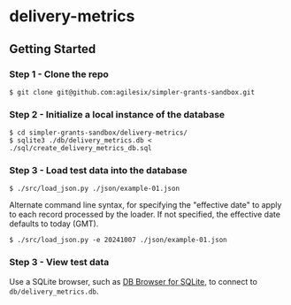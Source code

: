 # delivery-metrics

## Getting Started

### Step 1 - Clone the repo
```
$ git clone git@github.com:agilesix/simpler-grants-sandbox.git
```

### Step 2 - Initialize a local instance of the database
```
$ cd simpler-grants-sandbox/delivery-metrics/
$ sqlite3 ./db/delivery_metrics.db < ./sql/create_delivery_metrics_db.sql
```

### Step 3 - Load test data into the database
```
$ ./src/load_json.py ./json/example-01.json
```

Alternate command line syntax, for specifying the "effective date" to apply to each record processed by the loader. If not specified, the effective date defaults to today (GMT).
```
$ ./src/load_json.py -e 20241007 ./json/example-01.json
```

### Step 3 - View test data
Use a SQLite browser, such as [DB Browser for SQLite](https://sqlitebrowser.org), to connect to `db/delivery_metrics.db`.

